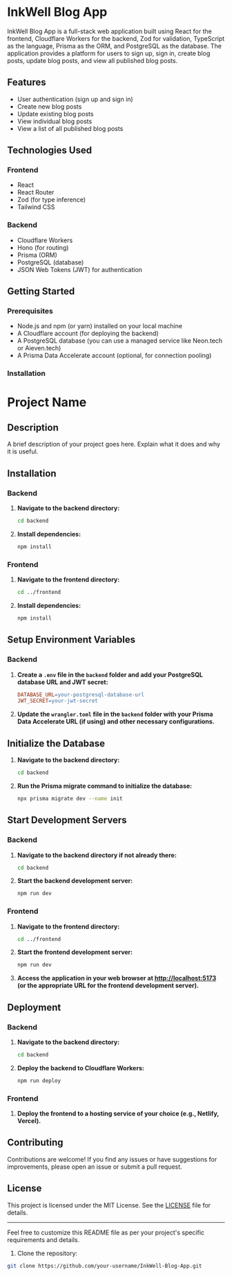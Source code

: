 # InkWell Blog App

InkWell Blog App is a full-stack web application built using React for the frontend, Cloudflare Workers for the backend, Zod for validation, TypeScript as the language, Prisma as the ORM, and PostgreSQL as the database. The application provides a platform for users to sign up, sign in, create blog posts, update blog posts, and view all published blog posts.

<!-- Add a screenshot or a GIF of the application here -->

## Features

- User authentication (sign up and sign in)
- Create new blog posts
- Update existing blog posts
- View individual blog posts
- View a list of all published blog posts

<!-- Add a screenshot or a GIF showcasing the features here -->

## Technologies Used

### Frontend

- React
- React Router
- Zod (for type inference)
- Tailwind CSS

### Backend

- Cloudflare Workers
- Hono (for routing)
- Prisma (ORM)
- PostgreSQL (database)
- JSON Web Tokens (JWT) for authentication

<!-- Add logos or icons representing the technologies used here -->

## Getting Started

### Prerequisites

- Node.js and npm (or yarn) installed on your local machine
- A Cloudflare account (for deploying the backend)
- A PostgreSQL database (you can use a managed service like Neon.tech or Aieven.tech)
- A Prisma Data Accelerate account (optional, for connection pooling)

<!-- Add a screenshot or a GIF showcasing the installation process here -->

### Installation

# Project Name

## Description
A brief description of your project goes here. Explain what it does and why it is useful.

## Installation

### Backend

1. **Navigate to the backend directory:**
    ```bash
    cd backend
    ```

2. **Install dependencies:**
    ```bash
    npm install
    ```

### Frontend

1. **Navigate to the frontend directory:**
    ```bash
    cd ../frontend
    ```

2. **Install dependencies:**
    ```bash
    npm install
    ```

## Setup Environment Variables

### Backend

1. **Create a `.env` file in the `backend` folder and add your PostgreSQL database URL and JWT secret:**

    ```makefile
    DATABASE_URL=your-postgresql-database-url
    JWT_SECRET=your-jwt-secret
    ```

2. **Update the `wrangler.toml` file in the `backend` folder with your Prisma Data Accelerate URL (if using) and other necessary configurations.**

## Initialize the Database

1. **Navigate to the backend directory:**
    ```bash
    cd backend
    ```

2. **Run the Prisma migrate command to initialize the database:**
    ```bash
    npx prisma migrate dev --name init
    ```

## Start Development Servers

### Backend

1. **Navigate to the backend directory if not already there:**
    ```bash
    cd backend
    ```

2. **Start the backend development server:**
    ```bash
    npm run dev
    ```

### Frontend

1. **Navigate to the frontend directory:**
    ```bash
    cd ../frontend
    ```

2. **Start the frontend development server:**
    ```bash
    npm run dev
    ```

3. **Access the application in your web browser at [http://localhost:5173](http://localhost:5173) (or the appropriate URL for the frontend development server).**

<!-- Add a screenshot or a GIF showcasing the application running locally here -->

## Deployment

### Backend

1. **Navigate to the backend directory:**
    ```bash
    cd backend
    ```

2. **Deploy the backend to Cloudflare Workers:**
    ```bash
    npm run deploy
    ```

### Frontend

1. **Deploy the frontend to a hosting service of your choice (e.g., Netlify, Vercel).**

<!-- Add a screenshot or a GIF showcasing the deployment process here -->

## Contributing

Contributions are welcome! If you find any issues or have suggestions for improvements, please open an issue or submit a pull request.

<!-- Add a screenshot or a GIF showcasing the contribution process here -->

## License

This project is licensed under the MIT License. See the [LICENSE](LICENSE) file for details.

---

Feel free to customize this README file as per your project's specific requirements and details.

1. Clone the repository:

```bash
git clone https://github.com/your-username/InkWell-Blog-App.git
```
